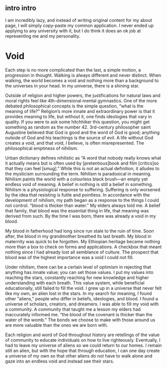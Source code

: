 
## intro intro

I am incredibly lazy, and instead of writing original content for my about page, I will simply copy-paste my common application. I never ended up applying to any university with it, but I do think it does an ok job at representing me and my personality.

# Void

Each step is no more complicated than the last, a simple motion, a progression in thought. Walking is always different and never distinct. When walking, the world becomes a void and nothing more than a background to the universes in your head. In my universe, there is a shining star.

Outside of religion and higher powers, the justifications for natural laws and moral rights feel like 4th-dimensional mental gymnastics. One of the more debated philosophical concepts is the simple question, “what is the meaning of life?” Religion’s more innate and extraordinary power is that it provides meaning to life, but without it, one finds ideologies that vary in quality. If you were to ask some hitchhiker this question, you might get something as random as the number 42. 3rd-century philosopher saint Augustine believed that God is good and the word of God is good; anything outside of God and his teachings is the source of evil. A life without God creates a void, and that void, I believe, is often misrepresented. The philosophical emptiness of nihilism.

Urban dictionary defines nihilistic as “A word that nobody really knows what it actually means but is often used by [pretentious]book and film [critics]so that they can feel [smug].” While this is not an actual definition, it alludes to the mysticism surrounding the term. Nihilism is paradoxical in meaning. Nihilism paints the world with a colourless black brush—an empty yet endless void of meaning. A belief in nothing is still a belief in something. Nihilism is a physiological response to suffering. Suffering is only worsened by the idea that resisting is futile and pointless. In accordance with the development of nihilism, my path began as a response to the things I could not control. “blood is thicker than water.” My elders always told me. A belief that family, that blood was the essential thing in life, that meaning was derived from such. By the time I was born, there was already a void in my blood.

My blood in fatherhood had long since run stale to the ruin of time. Soon after, the blood in my grandmother breathed its last breath. My blood in maternity was quick to be forgotten. My Ethiopian heritage became nothing more than a box to check on forms and applications. A checkbox that meant nothing since I had already lost all semblance of culture. The prospect that blood was of the highest importance was a void I could not fill.

Under nihilism, there can be a certain level of optimism in rejecting that anything has innate value; you can set those values. I put my values into reaching the stars, constantly reaching for new knowledge and higher understanding with each breath. This value system, while beneficial educationally, still failed to fill the void. I grew up in a universe that never felt like my own, an alien lost in the stars. In my search for meaning, I found other “aliens,” people who differ in beliefs, ideologies, and blood. I found a universe of scholars, creators, and dreamers. I was able to fill my void with a community. A community that taught me a lesson my elders had inaccurately informed me. “the blood of the covenant is thicker than the water of the womb.” The bonds we choose to make with those around us are more valuable than the ones we are born with.

Each religion and word of God throughout history are retellings of the value of community to educate individuals on how to live righteously. Eventually, I had to leave my universe of aliens so we could return to our homes. I remain still an alien, but with the hope that through education, I can one day create a universe of my own so that other aliens do not have to walk alone and gaze into an endless void and instead see their stars.